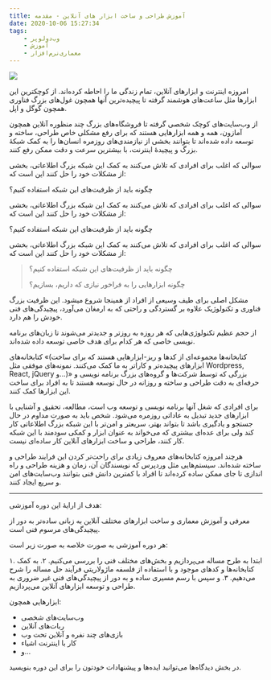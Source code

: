 ```yaml
---
title: آموزش طراحی و ساخت ابزار های آنلاین - مقدمه
date: 2020-10-06 15:27:34
tags:
    - وب‌دولوپر
    - آموزش
    - معماری‌نرم‌افزار
---
```

![](/assets/images/etools-tuts/web-development.jpg)

امروزه اینترنت و ابزارهای آنلاین، تمام زندگی ما را احاطه کرده‌اند. از کوچکترین این ابزارها مثل ساعت‌های هوشمند گرفته تا پیچیده‌ترین آنها همچون غول‌های بزرگ فناوری همچون گوگل و اپل.

از وب‌سایت‌های کوچک شخصی گرفته تا فروشگاه‌های بزرگ چند منظوره آنلاین همچون آمازون، همه و همه ابزارهایی هستند که برای رفع مشکلی خاص طراحی، ساخته و توسعه داده شده‌اند تا بتوانند بخشی از نیازمندی‌های روزمره انسان‌ها را به کمک شبکهٔ بزرگ و پیچیدهٔ اینترنت، با بیشترین سرعت و دقت ممکن رفع کنند.

<!-- more -->
سوالی که اغلب برای افرادی که تلاش می‌کنند به کمک این شبکه بزرگ اطلاعاتی، بخشی از مشکلات خود را حل کنند این است که:

چگونه باید از ظرفیت‌های این شبکه استفاده کنیم؟

سوالی که اغلب برای افرادی که تلاش می‌کنند به کمک این شبکه بزرگ اطلاعاتی، بخشی از مشکلات خود را حل کنند این است که:

چگونه باید از ظرفیت‌های این شبکه استفاده کنیم؟

سوالی که اغلب برای افرادی که تلاش می‌کنند به کمک این شبکه بزرگ اطلاعاتی، بخشی از مشکلات خود را حل کنند این است که:

> چگونه باید از ظرفیت‌های این شبکه استفاده کنیم؟
>
> چگونه ابزارهایی را به فراخور نیازی که داریم، بسازیم؟

مشکل اصلی برای طیف وسیعی از افراد از همینجا شروع میشود. این ظرفیت بزرگ فناوری و تکنولوژیک علاوه بر گستردگی و راحتی که به ارمغان می‌آورد، پیچیدگی‌های فنی خودش را هم دارد.

از حجم عظیم تکنولوژی‌هایی که هر روزه به روزتر و جدیدتر می‌شوند تا زبان‌های برنامه نویسی خاصی که هر کدام برای هدف خاصی توسعه داده شده‌اند.

 کتابخانه‌های «(کتابخانه‌ها مجموعه‌ای از کدها و ریز-ابزارهایی هستند که برای ساخت ابزارهای پیچیده‌تر و کاراتر  به ما کمک می‌کنند. نمونه‌های موفقی مثل Wordpress, React, jQuery و…)» بزرگی که توسط شرکت‌ها و گروه‌های بزرگ برنامه نویسی و حرفه‌ای به دقت طراحی و ساخته  و روزانه در حال توسعه هستند تا به افراد برای ساخت این ابزارها کمک کنند.

برای افرادی که شغل آنها برنامه نویسی و توسعه وب است، مطالعه، تحقیق و آشنایی با ابزارهای جدید تبدیل به عاداتی روزمره می‌شود. شخص باید به صورت مداوم در حال جستجو و یادگیری باشد تا بتواند بهتر، سریعتر و امن‌تر با این شبکه بزرگ اطلاعاتی کار کند ولی برای عده‌ای بیشتری که می‌خواند به عنوان ابزار و کمکی سودمند با این شبکه کار کنند، طراحی و ساخت ابزارهای آنلاین کار ساده‌ای نیست.

هرچند امروزه کتابخانه‌های معروف زیادی برای راحت‌تر کردن این فرایند طراحی و ساخته شده‌اند. سیستم‌هایی مثل وردپرس که نویسندگان آن، زمان و هزینه طراحی و راه اندازی تا جای ممکن ساده کرده‌اند تا افراد با کمترین دانش فنی بتوانند وب‌سایت‌های امن و سریع ایجاد کنند.

------

هدف از ارایهٔ این دوره آموزشی:  

معرفی و آموزش معماری و ساخت ابزارهای مختلف  آنلاین به زبانی ساده‌تر به دور از پیچیدگی‌های مرسوم فنی است.

هر دوره  آموزشی به صورت خلاصه به صورت زیر است:

۱. ابتدا به طرح مساله می‌پردازیم و بخش‌های مختلف فنی را بررسی می‌کنیم.
۲. به کمک کتابخانه‌ها و کدهای موجود  و با استفاده از فلسفه ماژولاریتی فرآیند حل مساله را شرح می‌دهیم.
۳. و سپس با رسم مسیری ساده و به دور از پیچیدگی‌های فنی غیر ضروری به طراحی و توسعه ابزارهای آنلاین می‌پردازیم.

ابزارهایی همچون:

- وب‌سایت‌های شخصی
- ربات‌های آنلاین
- بازی‌های چند نفره و آنلاین تحت وب
- کار با اینترنت اشیاء
- و… 

در بخش دیدگاه‌ها می‌توانید ایده‌ها و پیشنهادات خودتون را برای این دوره بنویسید.
